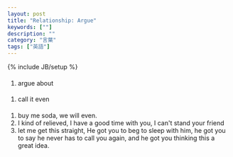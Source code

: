 ```yaml
---
layout: post
title: "Relationship: Argue"
keywords: [""]
description: ""
category: "言葉"
tags: ["英語"]
---
```

{% include JB/setup %}

####
1. argue about



####
1. call it even

####
1. buy me soda, we will even.
2. I kind of relieved, I have a good time with you, I can't stand your friend
3. let me get this straight, He got you to beg to sleep with him, he got you to
   say he never has to call you again, and he got you thinking this a great
   idea.
